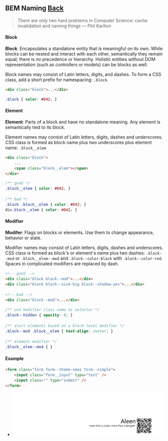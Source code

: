 ## BEM Naming [**Back**](./../README.md)

> There are only two hard problems in Computer Science: cache invalidation and naming things — Phil Karlton

#### Block

**Block**: Encapsulates a standalone entity that is meaningful on its own. While blocks can be nested and interact with each other, semantically they remain equal; there is no precedence or hierarchy. Holistic entities without DOM representation (such as controllers or models) can be blocks as well.

Block names may consist of Latin letters, digits, and dashes. To form a CSS class, add a short prefix for namespacing: `.block`.

```html
<div class="block">...</div>
```

```css
.block { color: #042; }
```

#### Element

**Element**: Parts of a block and have no standalone meaning. Any element is semantically tied to its block.

Element names may consist of Latin letters, digits, dashes and underscores. CSS class is formed as block name plus two underscores plus element name: `.block__elem`

```html
<div class="block">
    ...
    <span class="block__elem"></span>
</div>
```

```css
/** good */
.block__elem { color: #042; }

/** bad */
.block .block__elem { color: #042; }
div.block__elem { color: #042; }
```

#### Modifier

**Modifer**: Flags on blocks or elements. Use them to change appearance, behavior or state.

Modifier names may consist of Latin letters, digits, dashes and underscores. CSS class is formed as block's or element's name plus two dashes: `.block--mod` or `.block__elem--mod` and `.block--color-black` with `.block--color-red`. Spaces in complicated modifiers are replaced by dash.

```html
<!-- good -->
<div class="block block--mod">...</div>
<div class="block block--size-big block--shadow-yes">...</div>

<!-- bad -->
<div class="block--mod">...</div>
```

```css
/** use modifier class name as selector */
.block--hidden { opacity: 0; }

/** alert elements based on a block-level modifier */
.block--mod .block__elem { text-align: center; }

/** element modifier */
.block__elem--mod { }
```

#### Example

```html
<form class="form form--theme-xmas form--simple">
    <input class="form__input" type="text" />
    <input class="" type="submit" />
</form>
```

- <a href="http://aleen42.github.io/" target="_blank" ><img src="./../pic/tail.gif"></a>
